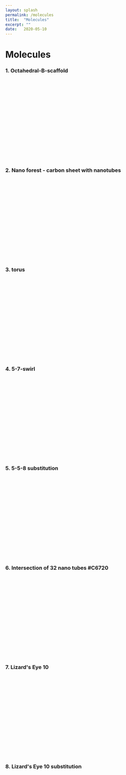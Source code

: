```yaml
---
layout: splash
permalink: /molecules
title:  "Molecules"
excerpt: ""
date:   2020-05-10
---
```


<script src="/assets/js/3Dmol-min.js"></script>

# Molecules

### 1. Octahedral-B-scaffold

<div style="height: 250px; max-width: 800px;"
  class='viewer_3Dmoljs' data-datatype='xyz'
  data-backgroundcolor='#FFFFFF'
  data-href='/assets/molecules/Octahedral-B-scaffold.xyz'
  data-style='stick'>
</div>

### 2. Nano forest - carbon sheet with nanotubes

<div style="height: 250px; max-width: 800px;"
  class='viewer_3Dmoljs' data-datatype='xyz'
  data-backgroundcolor='#FFFFFF'
  data-href='/assets/molecules/nano-forest.xyz'
  data-style='stick'>
</div>

### 3. torus

<div style="height: 250px; max-width: 800px;"
  class='viewer_3Dmoljs' data-datatype='xyz'
  data-backgroundcolor='#FFFFFF'
  data-href='/assets/molecules/geoff-clark-8.xyz'
  data-style='stick'>
</div>

### 4. 5-7-swirl

<div style="height: 250px; max-width: 800px;"
  class='viewer_3Dmoljs' data-datatype='xyz'
  data-backgroundcolor='#FFFFFF'
  data-href='/assets/molecules/geoff-clark-7.xyz'
  data-style='stick'>
</div>

### 5. 5-5-8 substitution

<div style="height: 250px; max-width: 800px;"
  class='viewer_3Dmoljs' data-datatype='xyz'
  data-backgroundcolor='#FFFFFF'
  data-href='/assets/molecules/geoff-clark-6.xyz'
  data-style='stick'>
</div>

### 6. Intersection of 32 nano tubes #C6720

<div style="height: 250px; max-width: 800px;"
  class='viewer_3Dmoljs' data-datatype='xyz'
  data-backgroundcolor='#FFFFFF'
  data-href='/assets/molecules/intersection-of-32-pipes-cross-section.xyz'
  data-style='sphere'>
</div>

### 7. Lizard's Eye 10

<div style="height: 250px; max-width: 800px;"
  class='viewer_3Dmoljs' data-datatype='xyz'
  data-backgroundcolor='#FFFFFF'
  data-href='/assets/molecules/lizards-eye-10.xyz'
  data-style='stick'>
</div>

### 8. Lizard's Eye 10 substitution

<div style="height: 250px; max-width: 800px;"
  class='viewer_3Dmoljs' data-datatype='xyz'
  data-backgroundcolor='#FFFFFF'
  data-href='/assets/molecules/Lizards-eye-10-substitution.xyz'
  data-style='stick'>
</div>

